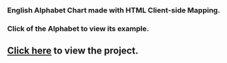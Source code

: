 ### English Alphabet Chart made with HTML Client-side Mapping.
### Click of the Alphabet to view its example.
## [Click here](https://chinmay1292.github.io/Alphabet-Chart-with-HTML-Client-Side-Mapping/) to view the project.
